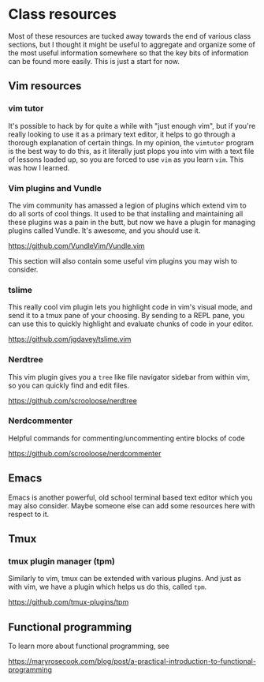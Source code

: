 
<div class='theme-fredhutch'> <br/>

# Class resources

Most of these resources are tucked away towards the end of various class sections, but I thought it might be useful to aggregate and organize some of the most useful information somewhere so that the key bits of information can be found more easily.
This is just a start for now.



## Vim resources

### vim tutor

It's possible to hack by for quite a while with "just enough vim", but if you're really looking to use it as a primary text editor, it helps to go through a thorough explanation of certain things.
In my opinion, the `vimtutor` program is the best way to do this, as it literally just plops you into vim with a text file of lessons loaded up, so you are forced to use `vim` as you learn `vim`.
This was how I learned.

### Vim plugins and Vundle

The vim community has amassed a legion of plugins which extend vim to do all sorts of cool things.
It used to be that installing and maintaining all these plugins was a pain in the butt, but now we have a plugin for managing plugins called Vundle.
It's awesome, and you should use it.

<https://github.com/VundleVim/Vundle.vim>

This section will also contain some useful vim plugins you may wish to consider.

### tslime

This really cool vim plugin lets you highlight code in vim's visual mode, and send it to a tmux pane of your choosing.
By sending to a REPL pane, you can use this to quickly highlight and evaluate chunks of code in your editor.

<https://github.com/jgdavey/tslime.vim>

### Nerdtree

This vim plugin gives you a `tree` like file navigator sidebar from within vim, so you can quickly find and edit files.

<https://github.com/scrooloose/nerdtree>

### Nerdcommenter

Helpful commands for commenting/uncommenting entire blocks of code

<https://github.com/scrooloose/nerdcommenter>


## Emacs

Emacs is another powerful, old school terminal based text editor which you may also consider.
Maybe someone else can add some resources here with respect to it.



## Tmux

### tmux plugin manager (tpm)

Similarly to vim, tmux can be extended with various plugins.
And just as with vim, we have a plugin which helps us do this, called `tpm`.

<https://github.com/tmux-plugins/tpm>


## Functional programming

To learn more about functional programming, see

<https://maryrosecook.com/blog/post/a-practical-introduction-to-functional-programming>

</div>

